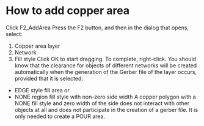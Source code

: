 # How to add copper area
Click F2_AddArea
Press the F2 button, and then in the dialog that opens, select:
1) Copper area layer
2) Network
3) Fill style
Click OK to start dragging. To complete, right-click. You should know that the clearance for objects of different networks will be created automatically when the generation of the Gerber file of the layer occurs, provided that it is selected:
* EDGE style fill area
or
* NONE region fill style with non-zero side width
A copper polygon with a NONE fill style and zero width of the side does not interact with other objects at all and does not participate in the creation of a gerber file. It is only needed to create a POUR area.
